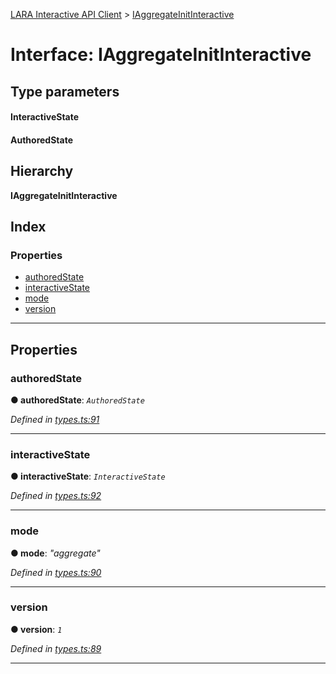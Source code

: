 [LARA Interactive API Client](../README.md) > [IAggregateInitInteractive](../interfaces/iaggregateinitinteractive.md)

# Interface: IAggregateInitInteractive

## Type parameters
#### InteractiveState 
#### AuthoredState 
## Hierarchy

**IAggregateInitInteractive**

## Index

### Properties

* [authoredState](iaggregateinitinteractive.md#authoredstate)
* [interactiveState](iaggregateinitinteractive.md#interactivestate)
* [mode](iaggregateinitinteractive.md#mode)
* [version](iaggregateinitinteractive.md#version)

---

## Properties

<a id="authoredstate"></a>

###  authoredState

**● authoredState**: *`AuthoredState`*

*Defined in [types.ts:91](../../../lara-typescript/src/interactive-api-client/types.ts#L91)*

___
<a id="interactivestate"></a>

###  interactiveState

**● interactiveState**: *`InteractiveState`*

*Defined in [types.ts:92](../../../lara-typescript/src/interactive-api-client/types.ts#L92)*

___
<a id="mode"></a>

###  mode

**● mode**: *"aggregate"*

*Defined in [types.ts:90](../../../lara-typescript/src/interactive-api-client/types.ts#L90)*

___
<a id="version"></a>

###  version

**● version**: *`1`*

*Defined in [types.ts:89](../../../lara-typescript/src/interactive-api-client/types.ts#L89)*

___

